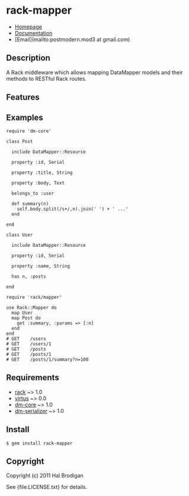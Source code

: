 # rack-mapper

* [Homepage](http://rubygems.org/gems/rack-mapper)
* [Documentation](http://rubydoc.info/gems/rack-mapper/frames)
* [Email](mailto:postmodern.mod3 at gmail.com)

## Description

A Rack middleware which allows mapping DataMapper models and their
methods to RESTful Rack routes.

## Features

## Examples

    require 'dm-core'

    class Post
    
      include DataMapper::Resource

      property :id, Serial

      property :title, String

      property :body, Text

      belongs_to :user

      def summary(n)
        self.body.split(/s+/,n).join(' ') + ' ...'
      end

    end

    class User

      include DataMapper::Resource

      property :id, Serial

      property :name, String

      has n, :posts

    end

    require 'rack/mapper'

    use Rack::Mapper do
      map User
      map Post do
        get :summary, :params => [:n]
      end
    end
    # GET    /users
    # GET    /users/1
    # GET    /posts
    # GET    /posts/1
    # GET    /posts/1/summary?n=100

## Requirements

* [rack](http://github.com/rack/rack) ~> 1.0
* [virtus](http://github.com/solnic/virtus) ~> 0.0
* [dm-core](http://github.com/datamapper/dm-core) ~> 1.0
* [dm-serializer](http://github.com/datamapper/dm-serializer) ~> 1.0

## Install

    $ gem install rack-mapper

## Copyright

Copyright (c) 2011 Hal Brodigan

See {file:LICENSE.txt} for details.
